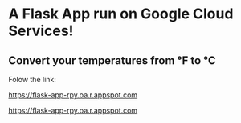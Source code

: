 # A Flask App run on Google Cloud Services! 
## Convert your temperatures from °F to °C

Folow the link: 

<a href="https://flask-app-rpy.oa.r.appspot.com" target="_blank">https://flask-app-rpy.oa.r.appspot.com</a>

<a onclick="window.open(this.href,'_blank');return false;" href="https://flask-app-rpy.oa.r.appspot.com">https://flask-app-rpy.oa.r.appspot.com</a>
